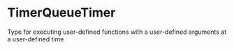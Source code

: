# TimerQueueTimer
Type for executing user-defined functions with a user-defined arguments at a user-defined time
